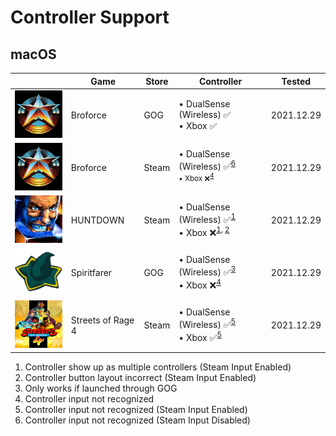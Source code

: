# Controller Support

## macOS

|                                                                                        | Game              | Store | Controller                                                                                                                                                                                                           | Tested     |
| -------------------------------------------------------------------------------------- | ----------------- | ----- | -------------------------------------------------------------------------------------------------------------------------------------------------------------------------------------------------------------------- | ---------- |
| <img src="Pictures/Broforce.png" alt="Broforce" style="zoom:25%;" />                   | Broforce          | GOG   | • DualSense (Wireless) ✅ <br/> • Xbox ✅                                                                                                                                                                            | 2021.12.29 |
| <img src="Pictures/Broforce.png" alt="Broforce" style="zoom:25%;" />                   | Broforce          | Steam | • DualSense (Wireless) ✅<sup>[6](#not-recognized-steam-input-disabled) <br/> • Xbox ❌<sup>[4](#not-recognized)                                                                                                     | 2021.12.29 |
| <img src="Pictures/HUNTDOWN.png" alt="HUNTDOWN" style="zoom:25%;" />                   | HUNTDOWN          | Steam | • DualSense (Wireless) ✅<sup>[1](#multiple-controllers-steam-input-enabled)</sup> <br/> • Xbox ❌<sup>[1](#multiple-controllers-steam-input-enabled), [2](#controllers-buttons-incorrect-steam-input-enabled)</sup> | 2021.12.29 |
| <img src="Pictures/Spiritfarer.png" alt="Spiritfarer" style="zoom:25%;" />             | Spiritfarer       | GOG   | • DualSense (Wireless) ✅<sup>[3](#launched-gog)</sup> <br/> • Xbox ❌<sup>[4](#not-recognized)                                                                                                                      | 2021.12.29 |
| <img src="Pictures/Streets of Rage 4.png" alt="Streets of Rage 4" style="zoom:25%;" /> | Streets of Rage 4 | Steam | • DualSense (Wireless) ✅<sup>[5](#not-recognized-steam-input-enabled)</sup> <br/> • Xbox ✅<sup>[5](#not-recognized-steam-input-enabled)</sup>                                                                      | 2021.12.29 |

1. <a name="multiple-controllers-steam-input-enabled"></a> Controller show up as multiple controllers (Steam Input Enabled)
2. <a name="controllers-buttons-incorrect-steam-input-enabled"></a> Controller button layout incorrect (Steam Input Enabled)
3. <a name="launched-gog"></a> Only works if launched through GOG
4. <a name="not-recognized"></a> Controller input not recognized
5. <a name="not-recognized-steam-input-enabled"></a> Controller input not recognized (Steam Input Enabled)
6. <a name="not-recognized-steam-input-disabled"></a> Controller input not recognized (Steam Input Disabled)
